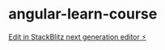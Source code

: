 # angular-learn-course

[Edit in StackBlitz next generation editor ⚡️](https://stackblitz.com/~/github.com/heraldofjava/angular-learn-course)